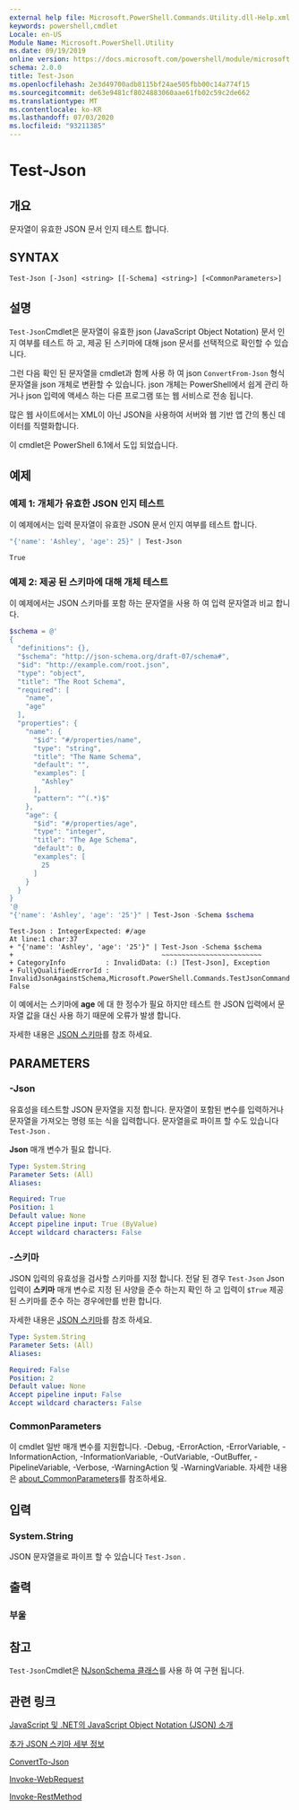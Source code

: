 ```yaml
---
external help file: Microsoft.PowerShell.Commands.Utility.dll-Help.xml
keywords: powershell,cmdlet
Locale: en-US
Module Name: Microsoft.PowerShell.Utility
ms.date: 09/19/2019
online version: https://docs.microsoft.com/powershell/module/microsoft.powershell.utility/test-json?view=powershell-7&WT.mc_id=ps-gethelp
schema: 2.0.0
title: Test-Json
ms.openlocfilehash: 2e3d49700adb8115bf24ae505fbb00c14a774f15
ms.sourcegitcommit: de63e9481cf8024883060aae61fb02c59c2de662
ms.translationtype: MT
ms.contentlocale: ko-KR
ms.lasthandoff: 07/03/2020
ms.locfileid: "93211385"
---
```

# Test-Json

## 개요
문자열이 유효한 JSON 문서 인지 테스트 합니다.

## SYNTAX

```
Test-Json [-Json] <string> [[-Schema] <string>] [<CommonParameters>]
```

## 설명

`Test-Json`Cmdlet은 문자열이 유효한 json (JavaScript Object Notation) 문서 인지 여부를 테스트 하 고, 제공 된 스키마에 대해 json 문서를 선택적으로 확인할 수 있습니다.

그런 다음 확인 된 문자열을 cmdlet과 함께 사용 하 여 json `ConvertFrom-Json` 형식 문자열을 json 개체로 변환할 수 있습니다. json 개체는 PowerShell에서 쉽게 관리 하거나 json 입력에 액세스 하는 다른 프로그램 또는 웹 서비스로 전송 됩니다.

많은 웹 사이트에서는 XML이 아닌 JSON을 사용하여 서버와 웹 기반 앱 간의 통신 데이터를 직렬화합니다.

이 cmdlet은 PowerShell 6.1에서 도입 되었습니다.

## 예제

### 예제 1: 개체가 유효한 JSON 인지 테스트

이 예제에서는 입력 문자열이 유효한 JSON 문서 인지 여부를 테스트 합니다.

```powershell
"{'name': 'Ashley', 'age': 25}" | Test-Json
```

```Output
True
```

### 예제 2: 제공 된 스키마에 대해 개체 테스트

이 예제에서는 JSON 스키마를 포함 하는 문자열을 사용 하 여 입력 문자열과 비교 합니다.

```powershell
$schema = @'
{
  "definitions": {},
  "$schema": "http://json-schema.org/draft-07/schema#",
  "$id": "http://example.com/root.json",
  "type": "object",
  "title": "The Root Schema",
  "required": [
    "name",
    "age"
  ],
  "properties": {
    "name": {
      "$id": "#/properties/name",
      "type": "string",
      "title": "The Name Schema",
      "default": "",
      "examples": [
        "Ashley"
      ],
      "pattern": "^(.*)$"
    },
    "age": {
      "$id": "#/properties/age",
      "type": "integer",
      "title": "The Age Schema",
      "default": 0,
      "examples": [
        25
      ]
    }
  }
}
'@
"{'name': 'Ashley', 'age': '25'}" | Test-Json -Schema $schema
```

```Output
Test-Json : IntegerExpected: #/age
At line:1 char:37
+ "{'name': 'Ashley', 'age': '25'}" | Test-Json -Schema $schema
+                                     ~~~~~~~~~~~~~~~~~~~~~~~~~
+ CategoryInfo          : InvalidData: (:) [Test-Json], Exception
+ FullyQualifiedErrorId : InvalidJsonAgainstSchema,Microsoft.PowerShell.Commands.TestJsonCommand
False
```

이 예에서는 스키마에 **age** 에 대 한 정수가 필요 하지만 테스트 한 JSON 입력에서 문자열 값을 대신 사용 하기 때문에 오류가 발생 합니다.

자세한 내용은 [JSON 스키마](https://json-schema.org/)를 참조 하세요.

## PARAMETERS

### -Json

유효성을 테스트할 JSON 문자열을 지정 합니다. 문자열이 포함된 변수를 입력하거나 문자열을 가져오는 명령 또는 식을 입력합니다. 문자열을로 파이프 할 수도 있습니다 `Test-Json` .

**Json** 매개 변수가 필요 합니다.

```yaml
Type: System.String
Parameter Sets: (All)
Aliases:

Required: True
Position: 1
Default value: None
Accept pipeline input: True (ByValue)
Accept wildcard characters: False
```

### -스키마

JSON 입력의 유효성을 검사할 스키마를 지정 합니다. 전달 된 경우 `Test-Json` Json 입력이 **스키마** 매개 변수로 지정 된 사양을 준수 하는지 확인 하 고 입력이 `$True` 제공 된 스키마를 준수 하는 경우에만를 반환 합니다.

자세한 내용은 [JSON 스키마](https://json-schema.org/)를 참조 하세요.

```yaml
Type: System.String
Parameter Sets: (All)
Aliases:

Required: False
Position: 2
Default value: None
Accept pipeline input: False
Accept wildcard characters: False
```

### CommonParameters

이 cmdlet 일반 매개 변수를 지원합니다. -Debug, -ErrorAction, -ErrorVariable, -InformationAction, -InformationVariable, -OutVariable, -OutBuffer, -PipelineVariable, -Verbose, -WarningAction 및 -WarningVariable. 자세한 내용은 [about_CommonParameters](https://go.microsoft.com/fwlink/?LinkID=113216)를 참조하세요.

## 입력

### System.String

JSON 문자열을로 파이프 할 수 있습니다 `Test-Json` .

## 출력

### 부울

## 참고

`Test-Json`Cmdlet은 [NJsonSchema 클래스](https://github.com/RSuter/NJsonSchema)를 사용 하 여 구현 됩니다.

## 관련 링크

[JavaScript 및 .NET의 JavaScript Object Notation (JSON) 소개](/previous-versions/dotnet/articles/bb299886(v=msdn.10))

[추가 JSON 스키마 세부 정보](https://json-schema.org/)

[ConvertTo-Json](ConvertTo-Json.md)

[Invoke-WebRequest](Invoke-WebRequest.md)

[Invoke-RestMethod](Invoke-RestMethod.md)
